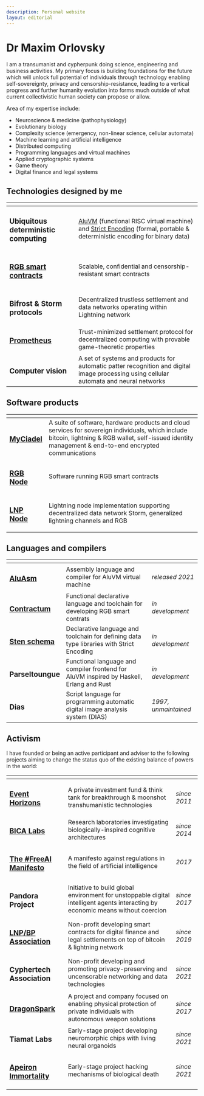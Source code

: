 ```yaml
---
description: Personal website
layout: editorial
---
```


# Dr Maxim Orlovsky

I am a transumanist and cypherpunk doing science, engineering and business activities. My primary focus is building foundations for the future which will unlock full potential of individuals through technology enabling self-sovereignty, privacy and censorship-resistance, leading to a vertical progress and further humanity evolution into forms much outside of what current collectivistic human society can propose or allow.

Area of my expertise include:

* Neuroscience & medicine (pathophysiology)
* Evolutionary biology
* Complexity science (emergency, non-linear science, cellular automata)
* Machine learning and artificial intelligence
* Distributed computing
* Programming languages and virtual machines
* Applied cryptographic systems
* Game theory
* Digital finance and legal systems

## Technologies designed by me

<table data-view="cards"><thead><tr><th></th><th></th></tr></thead><tbody><tr><td><h3>Ubiquitous deterministic computing</h3></td><td><a href="https://app.gitbook.com/o/-MO35HartFKtUgrkgzLy/s/-MdUUOAyT-Nw8wDf9HPZ/">AluVM</a> (functional RISC virtual machine) and <a href="https://app.gitbook.com/o/-MO35HartFKtUgrkgzLy/s/-McPRmdXp1jTEY27B57G/">Strict Encoding</a> (formal, portable &#x26; deterministic encoding for binary data)</td></tr><tr><td><h3><a href="https://app.gitbook.com/o/-MO35HartFKtUgrkgzLy/s/-MO36nlUvK8SxfXw1MFs/">RGB smart contracts</a></h3></td><td>Scalable, confidential and censorship-resistant smart contracts</td></tr><tr><td><h3>Bifrost &#x26; Storm protocols</h3></td><td>Decentralized trustless settlement and data networks operating within Lightning network</td></tr><tr><td><h3><a href="https://githib.org/Prometheus-WG">Prometheus</a></h3></td><td>Trust-minimized settlement protocol for decentralized computing with provable game-theoretic properties</td></tr><tr><td><h3>Computer vision</h3></td><td>A set of systems and products for automatic patter recognition and digital image processing using cellular automata and neural networks</td></tr></tbody></table>

## Software products

<table data-view="cards"><thead><tr><th></th><th></th></tr></thead><tbody><tr><td><h3><a href="https://mycitadel.io">MyCiadel</a></h3></td><td>A suite of software, hardware products and cloud services for sovereign individuals, which include bitcoin, lightning &#x26; RGB wallet, self-issued identity management &#x26; end-to-end encrypted communications</td></tr><tr><td><h3><a href="https://github.com/RGB-WG/rgb-node">RGB Node</a></h3></td><td>Software running RGB smart contracts</td></tr><tr><td><h3><a href="https://github.com/LNP-WG/lnp-node">LNP Node</a></h3></td><td>Lightning node implementation supporting decentralized data network Storm, generalized lightning channels and RGB</td></tr></tbody></table>

## Languages and compilers

<table data-view="cards"><thead><tr><th></th><th></th><th></th></tr></thead><tbody><tr><td><h3><a href="https://github.com/AluVM/aluasm">AluAsm</a></h3></td><td>Assembly language and compiler for AluVM virtual machine</td><td><em>released 2021</em></td></tr><tr><td><h3><a href="https://app.gitbook.com/o/-MO35HartFKtUgrkgzLy/s/uL9nIEtYnQ8FQRaK4S3x/">Contractum</a></h3></td><td>Functional declarative language and toolchain for developing RGB smart contrats</td><td><em>in development</em></td></tr><tr><td><h3><a href="https://app.gitbook.com/s/-McPRmdXp1jTEY27B57G/schema">Sten schema</a></h3></td><td>Declarative language and toolchain for defining data type libraries with Strict Encoding</td><td><em>in development</em></td></tr><tr><td><h3>Parseltoungue</h3></td><td>Functional language and compiler frontend for AluVM inspired by Haskell, Erlang and Rust</td><td><em>in development</em></td></tr><tr><td><h3>Dias</h3></td><td>Script language for programming automatic digital image analysis system (DIAS)</td><td><em>1997, unmaintained</em></td></tr></tbody></table>

## Activism

I have founded or being an active participant and adviser to the following projects aiming to change the status quo of the existing balance of powers in the world:

<table data-view="cards"><thead><tr><th></th><th></th><th></th></tr></thead><tbody><tr><td><h3><a href="https://twitter.com/evhorizons">Event Horizons</a></h3></td><td>A private investment fund &#x26; think tank for breakthrough &#x26; moonshot transhumanistic technologies</td><td><em>since 2011</em></td></tr><tr><td><h3><a href="https://linkedin.com/company/bica-labs">BICA Labs</a></h3></td><td>Research laboratories investigating biologically-inspired cognitive architectures</td><td><em>since 2014</em></td></tr><tr><td><h3><a href="https://github.com/freeai-manifesto/manifesto">The #FreeAI Manifesto</a></h3></td><td>A manifesto against regulations in the field of artificial intelligence</td><td><em>2017</em></td></tr><tr><td><h3>Pandora Project</h3></td><td>Initiative to build global environment for unstoppable digital intelligent agents interacting by economic means without coercion</td><td><em>since 2017</em></td></tr><tr><td><h3><a href="https://lnp-bp.org">LNP/BP Association</a></h3></td><td>Non-profit developing smart contracts for digital finance and legal settlements on top of bitcoin &#x26; lightning network</td><td><em>since 2019</em></td></tr><tr><td><h3>Cyphertech Association</h3></td><td>Non-profit developing and promoting privacy-preserving and uncensorable networking and data technologies</td><td><em>since 2021</em></td></tr><tr><td><h3><a href="https://www.linkedin.com/company/dragon-spark/">DragonSpark</a></h3></td><td>A project and company focused on enabling physical protection of private individuals with autonomous weapon solutions</td><td><em>since 2017</em></td></tr><tr><td><h3>Tiamat Labs</h3></td><td>Early-stage project developing neuromorphic chips with living neural organoids</td><td><em>since 2021</em></td></tr><tr><td><h3><a href="https://www.linkedin.com/company/apeiron-immortality">Apeiron Immortality</a></h3></td><td>Early-stage project hacking mechanisms of biological death</td><td><em>since 2021</em></td></tr></tbody></table>
